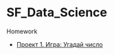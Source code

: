 # SF_Data_Science
Homework

* [Проект 1. Игра: Угадай число](https://github.com/HelenaPanda/SF_Data_Science/tree/main/project%200)